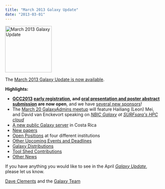 ```yaml
---
title: "March 2013 Galaxy Update"
date: "2013-03-01"
---
```

<div class='right'><a href='/galaxy-updates/2013-03/'><img src="/images/logos/GalaxyUpdate200.png" alt="March 2013 Galaxy Update" width=150 /></a></div>

The [March 2013 Galaxy Update is now available](/galaxy-updates/2013-03/).

**Highlights:**
* **[GCC2013](/galaxy-updates/2013-03/#gcc2013) [early registration](/events/gcc2013/register/), and [oral presentation and poster abstract submission](/events/gcc2013/abstracts/) are now open**, and we have  [several new sponsors](/galaxy-updates/2013-03/#sponsorships)!
* The [March 20 GalaxyAdmins meetup](/galaxy-updates/2013-03/#march-galaxyadmins-web-meetup) will feature Hailiang (Leon) Mei, and David van Enckevort speaking on *[NBIC Galaxy](http://galaxy.nbic.nl/) at [SURFsara's HPC cloud](https://www.surfsara.nl/)*
* [A new public Galaxy server](/galaxy-updates/2013-03/#new-public-galaxy-servers) in Costa Rica
* [New papers](/galaxy-updates/2013-03/#new-papers)
* [Open Positions](/galaxy-updates/2013-03/#whos-hiring) at four different institutions
* [Other Upcoming Events and Deadlines](/galaxy-updates/2013-03/#other-upcoming-events-and-deadlines)
* [Galaxy Distributions](/galaxy-updates/2013-03/#galaxy-distributions)
* [Tool Shed Contributions](/galaxy-updates/2013-03/#toolshed-contributions)
* [Other News](/galaxy-updates/2013-03/#other-news)

If you have anything you would like to see in the April *[Galaxy Update](/galaxy-updates/)*, please let us know.

[Dave Clements](/people/dave-clements/) and the [Galaxy Team](/galaxy-team/)
